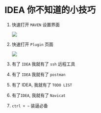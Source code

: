 # IDEA 你不知道的小技巧

1. 快速打开 `MAVEN` 设置界面

   ![](http://images.atomblogs.com/atom/20190901204212.png?img)

2. 快速打开 `Plugin` 页面

   ![](http://images.atomblogs.com/atom/20190901204428.png?img)

3. 有了 `IDEA` 我就有了 `ssh` 远程工具

4. 有了 `IDEA` 我就有了 `postman` 

5. 有了 IDEA, 我就有了 `TODO LIST` 

6. 有了`IDEA`, 我就有了 `Navicat`

7. `ctrl + ~` 装逼必备
